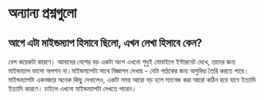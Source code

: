 # অন্যান্য প্রশ্নগুলো

## আগে এটা মাইন্ডম্যাপ হিসাবে ছিলো, এখন লেখা হিসাবে কেন?

বেশ কয়েকটা কারণে। আমাদের দেশের বড় একটা অংশ এখনো শুধুই মোবাইলে ইন্টারনেট দেখে, তাদের জন্য মাইন্ডম্যাপ ভালো অপশন না।মাইন্ডম্যাপটা সাথে বিজ্ঞাপন দেখায় - যেটা পাঠকের জন্য অসুবিধা তৈরি করতে পারে। মাইন্ডম্যাপটা একনজরে অনেক কিছু দেখালেও, একটা সময় আরো বড় হলে ম্যানেজ করা আরো কঠিন হয়ে যাবে ইত্যাদি ইত্যাদি কারণে। চাইলে এখনো মাইন্ডম্যাপটা দেখতে পারেন।